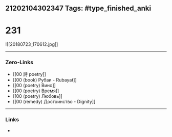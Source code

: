 21202104302347
Tags: #type_finished_anki 
---
# 231

![[20180723_170612.jpg]]

---
### Zero-Links
- [[00 詩 poetry]]
- [[00 (book) Рубаи - Rubayat]]
- [[00 (poetry) Вино]]
- [[00 (poetry) Время]]
- [[00 (poetry) Любовь]]
- [[00 (remedy) Достоинство - Dignity]]
---
### Links
-
